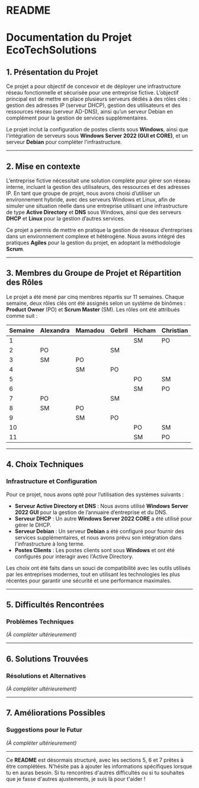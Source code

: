 # README
# Documentation du Projet EcoTechSolutions

## 1. Présentation du Projet

Ce projet a pour objectif de concevoir et de déployer une infrastructure réseau fonctionnelle et sécurisée pour une entreprise fictive. L’objectif principal est de mettre en place plusieurs serveurs dédiés à des rôles clés : gestion des adresses IP (serveur DHCP), gestion des utilisateurs et des ressources réseau (serveur AD-DNS), ainsi qu’un serveur Debian en complément pour la gestion de services supplémentaires.

Le projet inclut la configuration de postes clients sous **Windows**, ainsi que l'intégration de serveurs sous **Windows Server 2022 (GUI et CORE)**, et un serveur **Debian** pour compléter l'infrastructure.

---

## 2. Mise en contexte 

L’entreprise fictive nécessitait une solution complète pour gérer son réseau interne, incluant la gestion des utilisateurs, des ressources et des adresses IP. En tant que groupe de projet, nous avons choisi d’utiliser un environnement hybride, avec des serveurs Windows et Linux, afin de simuler une situation réelle dans une entreprise utilisant une infrastructure de type **Active Directory** et **DNS** sous Windows, ainsi que des serveurs **DHCP** et **Linux** pour la gestion d’autres services.

Ce projet a permis de mettre en pratique la gestion de réseaux d’entreprises dans un environnement complexe et hétérogène. Nous avons intégré des pratiques **Agiles** pour la gestion du projet, en adoptant la méthodologie **Scrum**.

---

## 3. Membres du Groupe de Projet et Répartition des Rôles

Le projet a été mené par cinq membres répartis sur 11 semaines. Chaque semaine, deux rôles clés ont été assignés selon un système de binômes : **Product Owner** (PO) et **Scrum Master** (SM). Les rôles ont été attribués comme suit :

| Semaine |     Alexandra     |     Mamadou      |     Gebril     |      Hicham       |      Christian      |
|---------|-------------------|------------------|----------------|-------------------|---------------------|
| 1       |                   |                  |                | SM                | PO                  |
| 2       | PO                |                  | SM             |                   |                     |
| 3       | SM                | PO               |                |                   |                     |
| 4       |                   | SM               | PO             |                   |                     |
| 5       |                   |                  |                | PO                | SM                  |
| 6       |                   |                  |                | SM                | PO                  |
| 7       | PO                |                  | SM             |                   |                     |
| 8       | SM                | PO               |                |                   |                     |
| 9       |                   | SM               | PO             |                   |                     |
| 10      |                   |                  |                | PO                | SM                  |
| 11      |                   |                  |                | SM                | PO                    |

---

## 4. Choix Techniques

### Infrastructure et Configuration

Pour ce projet, nous avons opté pour l’utilisation des systèmes suivants :

- **Serveur Active Directory et DNS** : Nous avons utilisé **Windows Server 2022 GUI** pour la gestion de l’annuaire d’entreprise et du DNS.
- **Serveur DHCP** : Un autre **Windows Server 2022 CORE** a été utilisé pour gérer le DHCP.
- **Serveur Debian** : Un serveur **Debian** a été configuré pour fournir des services supplémentaires, et nous avons prévu son intégration dans l'infrastructure à long terme.
- **Postes Clients** : Les postes clients sont sous **Windows** et ont été configurés pour interagir avec l'Active Directory.

Les choix ont été faits dans un souci de compatibilité avec les outils utilisés par les entreprises modernes, tout en utilisant les technologies les plus récentes pour garantir une sécurité et une performance maximales.

---

## 5. Difficultés Rencontrées

### Problèmes Techniques

_(À compléter ultérieurement)_

---

## 6. Solutions Trouvées

### Résolutions et Alternatives

_(À compléter ultérieurement)_

---

## 7. Améliorations Possibles

### Suggestions pour le Futur

_(À compléter ultérieurement)_

---

Ce **README** est désormais structuré, avec les sections 5, 6 et 7 prêtes à être complétées. N'hésite pas à ajouter les informations spécifiques lorsque tu en auras besoin. Si tu rencontres d'autres difficultés ou si tu souhaites que je fasse d'autres ajustements, je suis là pour t'aider !
